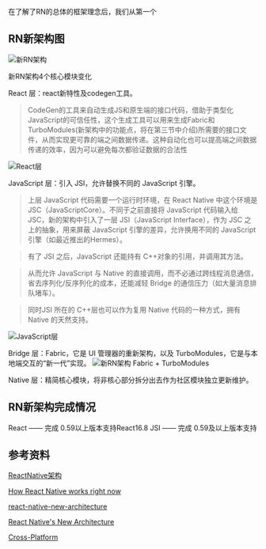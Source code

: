 在了解了RN的总体的框架理念后，我们从第一个

## RN新架构图

<img src="https://formidable.com/uploads/webp/new-diagram-full.webp" alt="新RN架构">

新RN架构4个核心模块变化

React 层：react新特性及codegen工具。

> CodeGen的工具来自动生成JS和原生端的接口代码，借助于类型化JavaScript的可信任性，这个生成工具可以用来生成Fabric和TurboModules(新架构中的功能点，将在第三节中介绍)所需要的接口文件，从而实现更可靠的端之间数据传递。这种自动化也可以提高端之间数据传递的效率，因为可以避免每次都验证数据的合法性
<img src="https://formidable.com/uploads/webp/new-1.webp" alt="React层">

JavaScript 层：引入 JSI，允许替换不同的 JavaScript 引擎。

> 上层 JavaScript 代码需要一个运行时环境，在 React Native 中这个环境是 JSC（JavaScriptCore）。不同于之前直接将 JavaScript 代码输入给 JSC，新的架构中引入了一层 JSI（JavaScript Interface），作为 JSC 之上的抽象，用来屏蔽 JavaScript 引擎的差异，允许换用不同的 JavaScript 引擎（如最近推出的Hermes）。

> 有了 JSI 之后，JavaScript 还能持有 C++对象的引用，并调用其方法。

> 从而允许 JavaScript 与 Native 的直接调用，而不必通过跨线程消息通信，省去序列化/反序列化的成本，还能减轻 Bridge 的通信压力（如大量消息排队堵车）。

> 同时JSI 所在的 C++层也可以作为复用 Native 代码的一种方式，拥有 Native 的天然支持。

<img src="https://formidable.com/uploads/webp/new-2.webp" alt="JavaScript层">

Bridge 层：Fabric，它是 UI 管理器的重新架构，以及 TurboModules，它是与本地端交互的“新一代”实现。
<img src="https://formidable.com/uploads/webp/new-3.webp" alt="新RN架构 Fabric + TurboModules">

Native 层：精简核心模块，将非核心部分拆分出去作为社区模块独立更新维护。


## RN新架构完成情况

React  —— 完成 0.59以上版本支持React16.8
JSI  —— 完成 0.59及以上版本支持


## 参考资料

[ReactNative架构](https://formidable.com/blog/2019/react-codegen-part-1/)

[How React Native works right now](https://www.freecodecamp.org/news/how-react-native-constructs-app-layouts-and-how-fabric-is-about-to-change-it-dd4cb510d055/)

[react-native-new-architecture](http://www.ayqy.net/blog/react-native-new-architecture/)

[React Native's New Architecture](https://www.youtube.com/watch?v=UcqRXTriUVI)

[Cross-Platform](https://medium.com/airbnb-engineering/react-native-at-airbnb-the-technology-dafd0b43838#992a)

